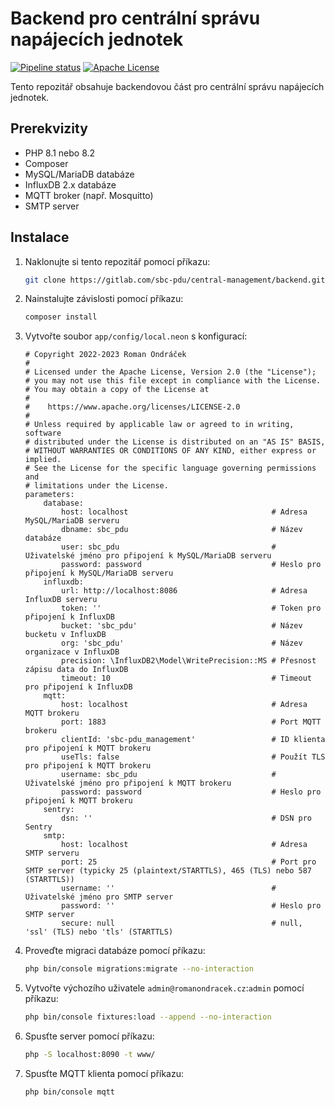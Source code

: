 # Backend pro centrální správu napájecích jednotek

[![Pipeline status](https://gitlab.com/sbc-pdu/central-management/backend/badges/master/pipeline.svg)](https://gitlab.com/sbc-pdu/central-management/backend/-/commits/master)
[![Apache License](https://img.shields.io/badge/license-Apache2-blue.svg)](LICENSE)

Tento repozitář obsahuje backendovou část pro centrální správu napájecích jednotek.

## Prerekvizity

- PHP 8.1 nebo 8.2
- Composer
- MySQL/MariaDB databáze
- InfluxDB 2.x databáze
- MQTT broker (např. Mosquitto)
- SMTP server

## Instalace

1. Naklonujte si tento repozitář pomocí příkazu:
	```bash
	git clone https://gitlab.com/sbc-pdu/central-management/backend.git
	```
2. Nainstalujte závislosti pomocí příkazu:
	```bash
	composer install
	```
3. Vytvořte soubor `app/config/local.neon` s konfigurací:
	```neon
	# Copyright 2022-2023 Roman Ondráček
	#
	# Licensed under the Apache License, Version 2.0 (the "License");
	# you may not use this file except in compliance with the License.
	# You may obtain a copy of the License at
	#
	#    https://www.apache.org/licenses/LICENSE-2.0
	#
	# Unless required by applicable law or agreed to in writing, software
	# distributed under the License is distributed on an "AS IS" BASIS,
	# WITHOUT WARRANTIES OR CONDITIONS OF ANY KIND, either express or implied.
	# See the License for the specific language governing permissions and
	# limitations under the License.
	parameters:
		database:
			host: localhost                                # Adresa MySQL/MariaDB serveru
			dbname: sbc_pdu                                # Název databáze
			user: sbc_pdu                                  # Uživatelské jméno pro připojení k MySQL/MariaDB serveru
			password: password                             # Heslo pro připojení k MySQL/MariaDB serveru
		influxdb:
			url: http://localhost:8086                     # Adresa InfluxDB serveru
			token: ''                                      # Token pro připojení k InfluxDB
			bucket: 'sbc_pdu'                              # Název bucketu v InfluxDB
			org: 'sbc_pdu'                                 # Název organizace v InfluxDB
			precision: \InfluxDB2\Model\WritePrecision::MS # Přesnost zápisu data do InfluxDB
			timeout: 10                                    # Timeout pro připojení k InfluxDB
		mqtt:
			host: localhost                                # Adresa MQTT brokeru
			port: 1883                                     # Port MQTT brokeru
			clientId: 'sbc-pdu_management'                 # ID klienta pro připojení k MQTT brokeru
			useTls: false                                  # Použít TLS pro připojení k MQTT brokeru
			username: sbc_pdu                              # Uživatelské jméno pro připojení k MQTT brokeru
			password: password                             # Heslo pro připojení k MQTT brokeru
		sentry:
			dsn: ''                                        # DSN pro Sentry
		smtp:
			host: localhost                                # Adresa SMTP serveru
			port: 25                                       # Port pro SMTP server (typicky 25 (plaintext/STARTTLS), 465 (TLS) nebo 587 (STARTTLS))
			username: ''                                   # Uživatelské jméno pro SMTP server
			password: ''                                   # Heslo pro SMTP server
			secure: null                                   # null, 'ssl' (TLS) nebo 'tls' (STARTTLS)
	```
4. Proveďte migraci databáze pomocí příkazu:
	```bash
	php bin/console migrations:migrate --no-interaction
	```
5. Vytvořte výchozího uživatele `admin@romanondracek.cz`:`admin` pomocí příkazu:
	```bash
	php bin/console fixtures:load --append --no-interaction
	```
6. Spusťte server pomocí příkazu:
	```bash
	php -S localhost:8090 -t www/
	```
7. Spusťte MQTT klienta pomocí příkazu:
	```bash
	php bin/console mqtt
	```
